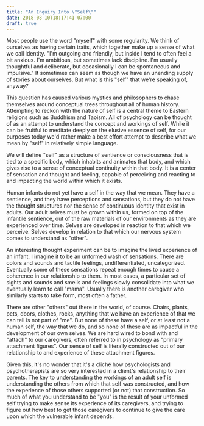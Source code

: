 ```yaml
---
title: "An Inquiry Into \"Self\""
date: 2018-08-10T18:17:41-07:00
draft: true
---
```


Most people use the word "myself" with some regularity. We think of ourselves
as having certain traits, which together make up a sense of what we call
identity. "I'm outgoing and friendly, but inside I tend to often feel a bit
anxious. I'm ambitious, but sometimes lack discipline. I'm usually thoughtful
and deliberate, but occasionally I can be spontaneous and impulsive." It
sometimes can seem as though we have an unending supply of stories about
ourselves. But what is this "self" that we're speaking of, anyway?

This question has caused various mystics and philosophers to chase themselves
around conceptual trees throughout all of human history. Attempting to reckon
with the nature of self is a central theme to Eastern religions such as
Buddhism and Taoism. All of psychology can be thought of as an attempt to
understand the concept and workings of self. While it can be fruitful to
meditate deeply on the elusive essence of self, for our purposes today we'd
rather make a best effort attempt to describe what we mean by "self" in
relatively simple language.

We will define "self" as a structure of sentience or consciousness that is tied
to a specific body, which inhabits and animates that body, and which gives rise
to a sense of conceptual continuity within that body. It is a center of
sensation and thought and feeling, capable of perceiving and reacting to and
impacting the world within which it exists.

Human infants do not yet have a self in the way that we mean. They have a
sentience, and they have perceptions and sensations, but they do not have the
thought structures nor the sense of continuous identity that exist in
adults. Our adult selves must be grown within us, formed on top of the
infantile sentience, out of the raw materials of our environments as they are
experienced over time. Selves are developed in reaction to that which we
perceive. Selves develop in relation to that which our nervous system comes to
understand as "other".

An interesting thought experiment can be to imagine the lived experience of an
infant. I imagine it to be an unformed wash of sensations. There are colors and
sounds and tactile feelings, undifferentiated, uncategorized. Eventually some
of these sensations repeat enough times to cause a coherence in our
relationship to them. In most cases, a particular set of sights and sounds and
smells and feelings slowly consolidate into what we eventually learn to call
"mama". Usually there is another caregiver who similarly starts to take form,
most often a father.

There are other "others" out there in the world, of course. Chairs, plants,
pets, doors, clothes, rocks, anything that we have an experience of that we can
tell is not part of "me". But none of these have a self, or at least not a
human self, the way that we do, and so none of these are as impactful in the
development of our own selves. We are hard wired to bond with and "attach" to
our caregivers, often referred to in psychology as "primary attachment
figures". Our sense of self is literally constructed out of our relationship to
and experience of these attachment figures.

Given this, it's no wonder that it's a cliché how psychologists and
psychotherapists are so very interested in a client's relationship to their
parents. The key to understanding the workings of an adult self is
understanding the others from which that self was constructed, and how the
experience of those others supported (or not) that construction. So much of
what you understand to be "you" is the result of your unformed self trying to
make sense its experience of its caregivers, and trying to figure out how best
to get those caregivers to continue to give the care upon which the vulnerable
infant depends.
